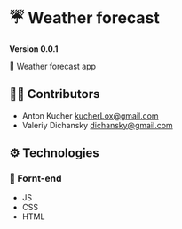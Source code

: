 # ☔ Weather forecast

**Version 0.0.1**

📃 Weather forecast app

## 👨‍💻 Contributors

- Anton Kucher <kucherLox@gmail.com>
- Valeriy Dichansky <dichansky@gmail.com>

## ⚙ Technologies
### 💅 Fornt-end
   - JS
   - CSS
   - HTML

